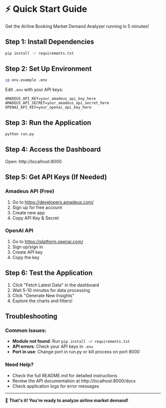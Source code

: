 # ⚡ Quick Start Guide

Get the Airline Booking Market Demand Analyzer running in 5 minutes!

## Step 1: Install Dependencies
```bash
pip install -r requirements.txt
```

## Step 2: Set Up Environment
```bash
cp env.example .env
```

Edit `.env` with your API keys:
```env
AMADEUS_API_KEY=your_amadeus_api_key_here
AMADEUS_API_SECRET=your_amadeus_api_secret_here
OPENAI_API_KEY=your_openai_api_key_here
```

## Step 3: Run the Application
```bash
python run.py
```

## Step 4: Access the Dashboard
Open: http://localhost:8000

## Step 5: Get API Keys (If Needed)

### Amadeus API (Free)
1. Go to https://developers.amadeus.com/
2. Sign up for free account
3. Create new app
4. Copy API Key & Secret

### OpenAI API
1. Go to https://platform.openai.com/
2. Sign up/sign in
3. Create API key
4. Copy the key

## Step 6: Test the Application
1. Click "Fetch Latest Data" in the dashboard
2. Wait 5-10 minutes for data processing
3. Click "Generate New Insights"
4. Explore the charts and filters!

## Troubleshooting

### Common Issues:
- **Module not found**: Run `pip install -r requirements.txt`
- **API errors**: Check your API keys in `.env`
- **Port in use**: Change port in run.py or kill process on port 8000

### Need Help?
- Check the full README.md for detailed instructions
- Review the API documentation at http://localhost:8000/docs
- Check application logs for error messages

---

🚀 **That's it! You're ready to analyze airline market demand!** 
